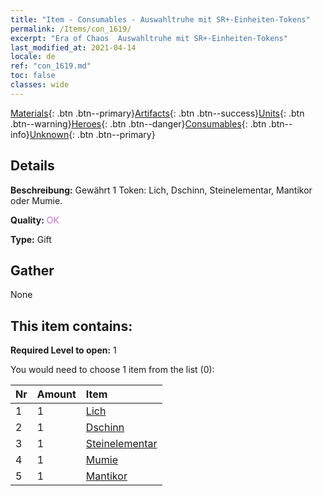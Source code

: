 ```yaml
---
title: "Item - Consumables - Auswahltruhe mit SR+-Einheiten-Tokens"
permalink: /Items/con_1619/
excerpt: "Era of Chaos  Auswahltruhe mit SR+-Einheiten-Tokens"
last_modified_at: 2021-04-14
locale: de
ref: "con_1619.md"
toc: false
classes: wide
---
```

 [Materials](/de/Items/){: .btn .btn--primary}[Artifacts](/de/Items/Artifacts/){: .btn .btn--success}[Units](/de/Items/Units/){: .btn .btn--warning}[Heroes](/de/Items/Heroes/){: .btn .btn--danger}[Consumables](/de/Items/Consumables/){: .btn .btn--info}[Unknown](/de/Items/Unknown/){: .btn .btn--primary}

## Details
 **Beschreibung:** Gewährt 1 Token: Lich, Dschinn, Steinelementar, Mantikor oder Mumie.

 **Quality:** <span style="color: #DA70D6">OK</span>

 **Type:** Gift

## Gather

  None

## This item contains:

 **Required Level to open:** 1

 You would need to choose 1 item from the list (0):

  | Nr | Amount |     Item    |
  |:---|:-------|:------------|
  | 1 | 1 | [Lich](/de/Items/unt_212/) | 
  | 2 | 1 | [Dschinn](/de/Items/unt_239/) | 
  | 3 | 1 | [Steinelementar](/de/Items/unt_266/) | 
  | 4 | 1 | [Mumie](/de/Items/unt_215/) | 
  | 5 | 1 | [Mantikor](/de/Items/unt_249/) | 
